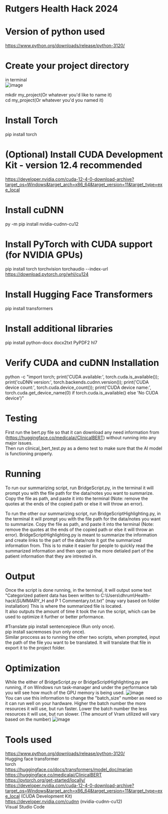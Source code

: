 # Rutgers Health Hack 2024

# Version of python used
https://www.python.org/downloads/release/python-3120/

# Create your project directory
in terminal <br />
![image](https://github.com/user-attachments/assets/0688d129-7bb7-4712-bc7e-8fa33a65934d)

mkdir my_project(Or whatever you'd like to name it) <br />
cd my_project(Or whatever you'd you named it)

# Install Torch
pip install torch <br />

# (Optional) Install CUDA Development Kit - version 12.4 recommended <br />
https://developer.nvidia.com/cuda-12-4-0-download-archive?target_os=Windows&target_arch=x86_64&target_version=11&target_type=exe_local 

# Install cuDNN <br />
py -m pip install nvidia-cudnn-cu12

# Install PyTorch with CUDA support (for NVIDIA GPUs) <br />
pip install torch torchvision torchaudio --index-url https://download.pytorch.org/whl/cu124

# Install Hugging Face Transformers
pip install transformers

# Install additional libraries 
pip install python-docx docx2txt PyPDF2 hl7

# Verify CUDA and cuDNN Installation
python -c "import torch; print('CUDA available:', torch.cuda.is_available()); print('cuDNN version:', torch.backends.cudnn.version()); print('CUDA device count:', torch.cuda.device_count()); print('CUDA device name:', torch.cuda.get_device_name(0) if torch.cuda.is_available() else 'No CUDA device')"

# Testing
First run the bert.py file so that it can download any need information from (https://huggingface.co/medicalai/ClinicalBERT) without running into any major issues. <br />
Then run clinical_bert_test.py as a demo test to make sure that the AI model is functioning properly. <br />

# Running
To run our summarizing script, run BridgeScript.py, in the terminal it will prompt you with the file path for the data/notes you want to summarize. Copy the file as path, and paste it into the terminal (Note: remove the quotes at the ends of the copied path or else it will throw an error).

To run the other our summarizing script, run BridgeScriptHighlighting.py, in the terminal it will prompt you with the file path for the data/notes you want to summarize. Copy the file as path, and paste it into the terminal (Note: remove the quotes at the ends of the copied path or else it will throw an error). BridgeScriptHighlighting.py is meant to summarize the information and create links to the part of the data/note it got the summarized information from. This is to make it easier for people to quickly read the summarized information and then open up the more detialed part of the patient information that they are intrested in. 

# Output
Once the script is done running, in the terminal, it will output some text "Categorized patient data has been written to C:\Users\dhrum\Health-hack\SUMMARY_H and P 1 Commentary.txt.txt" (may vary based on folder installation) This is where the summarized file is located. <br />
It also outputs the amount of time it took the run the script, which can be used to optimize it further or better prformance. 

#Translate 
pip install sentencepiece (Run only once). <br />
pip install sacremoses (run only once). <br />
Similar proccess as to running the other two scripts, when prompted, input the path of the file you want to be translated. It will translate that file in export it to the project folder.

# Optimization
While the either of BridgeScript.py or BridgeScriptHighlighting.py are running, if on Windows run task-manager and under the performance tab you will see how much of the GPU memory is being used. 
![image](https://github.com/user-attachments/assets/78edbbb3-efe4-4e2a-81f3-c4cfee952404) <br />
You can use this information to change the "batch_size" number as need so it can run well on your hardware. Higher the batch number the more resources it will use, but run faster. Lower the batch number the less resources it will use, but run slower. (The amount of Vram utilized will vary based on the number)
![image](https://github.com/user-attachments/assets/4ff74b68-10e8-4e8f-8bb3-3c8c68bf4212)


# Tools used
https://www.python.org/downloads/release/python-3120/ <br />
Hugging face transformer <br />
torch  <br />
https://huggingface.co/docs/transformers/model_doc/marian <br />
https://huggingface.co/medicalai/ClinicalBERT <br />
https://pytorch.org/get-started/locally/ <br />
https://developer.nvidia.com/cuda-12-4-0-download-archive?target_os=Windows&target_arch=x86_64&target_version=11&target_type=exe_local  (CUDA Development Kit) <br />
https://developer.nvidia.com/cudnn (nvidia-cudnn-cu12) <br />
Visual Studio Code
